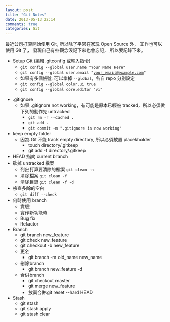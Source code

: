 ```yaml
---
layout: post
title: "Git Notes"
date: 2013-05-13 22:14
comments: true
categories: Git
---
```

最近公司打算開始使用 Git, 
所以除了平常在家玩 Open Source 外，
工作也可以使用 Git 了，
發現自己有些觀念沒記下來也會忘記，
所以要記錄下來。

* Setup Git (編輯 .gitconfig 或輸入指令)
  * <code>git config --global user.name "Your Name Here"</code>
  * <code>git config --global user.email "your_email@example.com"</code>
  * 如果有多個帳號, 可以拿掉 <code>--global</code>，各自 repo 分別設定
  * <code>git config --global color.ui true</code>
  * <code>git config --global core.editor "vi"</code>
  
<!-- more -->

* .gitignore
  * 如果 .gitignore not working，有可能是原本已經被 tracked，所以必須做下列的動作先 untracked
    * <code>git rm -r --cached .</code>
    * <code>git add .</code>
    * <code>git commit -m ".gitignore is now working"</code>
* keep empty folder
  * 因為 Git 不能 track empty directory, 所以必須放置 placekholder 
    * touch directory/.gitkeep
    * git add -f directory/.gitkeep
* HEAD 指向 current branch
* 砍掉 untracked 檔案
  * 列出打算要清除的檔案 <code>git clean -n</code>
  * 清除檔案 <code>git clean -f</code>
  * 清除目錄 <code>git clean -f -d</code>
* 檢查多餘的空白
  * <code>git diff --check</code>
* 何時使用 branch
  * 實驗
  * 實作新功能時
  * Bug fix 
  * Refactor
* Branch
  * git branch new_feature
  * git check new_feature
  * git checkout -b new_feature
  * 更名
    * git branch -m old_name new_name
  * 刪除branch 
    * git branch new_feature -d
  * 合併branch
    * git checkout master 
    * git merge new_feature
    * 放棄合併:git reset --hard HEAD
* Stash 
  * git stash  
  * git stash apply 
  * git stash clear 



